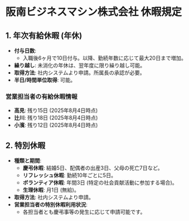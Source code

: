 # 阪南ビジネスマシン株式会社 休暇規定

## 1. 年次有給休暇 (年休)
- **付与日数**:
    - 入職後6ヶ月で10日付与。以降、勤続年数に応じて最大20日まで増加。
- **繰り越し**: 未消化の年休は、翌年度に限り繰り越し可能。
- **取得方法**: 社内システムより申請。所属長の承認が必要。
- **半日/時間単位取得**: 可能。

### 営業担当者の有給休暇情報
- **高見**: 残り15日 (2025年8月4日時点)
- **辻川**: 残り18日 (2025年8月4日時点)  
- **小濱**: 残り12日 (2025年8月4日時点)

## 2. 特別休暇
- **種類と期間**:
    - **慶弔休暇**: 結婚5日、配偶者の出産3日、父母の死亡7日など。
    - **リフレッシュ休暇**: 勤続10年ごとに5日。
    - **ボランティア休暇**: 年間3日 (特定の社会貢献活動に参加する場合)。
    - **生理休暇**: 月1日 (無給)。
- **取得方法**: 社内システムより申請。
- **営業担当者の特別休暇利用状況**:
    - 各担当者とも慶弔事等の発生に応じて申請可能です。